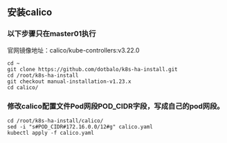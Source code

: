 ## 安装calico

### 以下步骤只在master01执行
官网镜像地址：calico/kube-controllers:v3.22.0
```shell
cd ~
git clone https://github.com/dotbalo/k8s-ha-install.git
cd /root/k8s-ha-install 
git checkout manual-installation-v1.23.x 
cd calico/

```

	
### 修改calico配置文件Pod网段POD_CIDR字段，写成自己的pod网段。
```shell
cd /root/k8s-ha-install/calico/
sed -i "s#POD_CIDR#172.16.0.0/12#g" calico.yaml
kubectl apply -f calico.yaml

```

